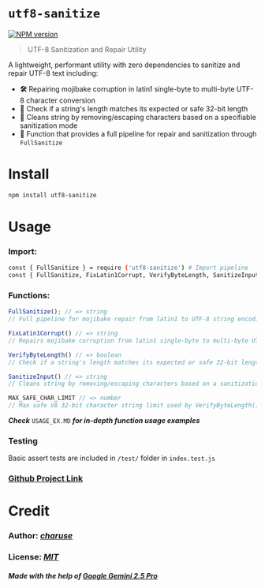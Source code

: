 # `utf8-sanitize`

[![NPM version](https://img.shields.io/npm/v/utf8-sanitize.svg)](https://npmjs.org/package/utf8-sanitize)

> UTF-8 Sanitization and Repair Utility

A lightweight, performant utility with zero dependencies to sanitize and repair UTF-8 text including:
* **🛠️** Repairing mojibake corruption in latin1 single-byte to multi-byte UTF-8 character conversion
* **📏** Check if a string's length matches its expected or safe 32-bit length
* **🚫** Cleans string by removing/escaping characters based on a specifiable sanitization mode
* **🔄** Function that provides a full pipeline for repair and sanitization through `FullSanitize`


# Install

```bash
npm install utf8-sanitize   
```


# Usage
### Import:
```sh
const { FullSanitize } = require ('utf8-sanitize') # Import pipeline
const { FullSanitize, FixLatin1Corrupt, VerifyByteLength, SanitizeInput, MAX_SAFE_CHAR_LIMIT } = require ('utf8-sanitize') # Import all
```

### Functions:
```js
FullSanitize(); // => string
// Full pipeline for mojibake repair from latin1 to UTF-8 string encoding, verifies expected string length and sanitizes string

FixLatin1Corrupt() // => string
// Repairs mojibake corruption from latin1 single-byte to multi-byte UTF-8 character conversion

VerifyByteLength() // => boolean
// Check if a string's length matches its expected or safe 32-bit length

SanitizeInput() // => string
// Cleans string by removing/escaping characters based on a sanitization mode specifiable via options (alphanumeric, html, filename)

MAX_SAFE_CHAR_LIMIT // => number
// Max safe V8 32-bit character string limit used by VerifyByteLength()
```

***Check*** `USAGE_EX.MD` ***for in-depth function usage examples***

### Testing
Basic assert tests are included in `/test/` folder in `index.test.js`

### [Github Project Link](https://github.com/charuse/utf8-sanitize)

# Credit
### **Author:** *[charuse](https://github.com/charuse)*

### **License:** *[MIT](LICENSE)*

#### *Made with the help of [Google Gemini 2.5 Pro](https://aistudio.google.com)*